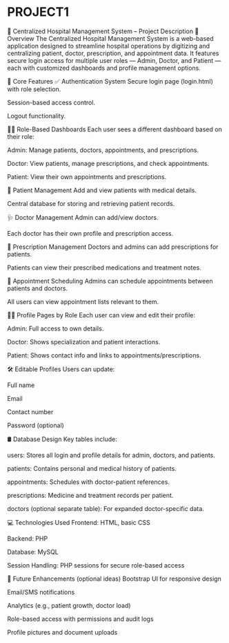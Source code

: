 # PROJECT1 
🏥 Centralized Hospital Management System – Project Description
📌 Overview
The Centralized Hospital Management System is a web-based application designed to streamline hospital operations by digitizing and centralizing patient, doctor, prescription, and appointment data. It features secure login access for multiple user roles — Admin, Doctor, and Patient — each with customized dashboards and profile management options.

🧩 Core Features
✅ Authentication System
Secure login page (login.html) with role selection.

Session-based access control.

Logout functionality.

🧑‍💼 Role-Based Dashboards
Each user sees a different dashboard based on their role:

Admin: Manage patients, doctors, appointments, and prescriptions.

Doctor: View patients, manage prescriptions, and check appointments.

Patient: View their own appointments and prescriptions.

📝 Patient Management
Add and view patients with medical details.

Central database for storing and retrieving patient records.

🩺 Doctor Management
Admin can add/view doctors.

Each doctor has their own profile and prescription access.

💊 Prescription Management
Doctors and admins can add prescriptions for patients.

Patients can view their prescribed medications and treatment notes.

📅 Appointment Scheduling
Admins can schedule appointments between patients and doctors.

All users can view appointment lists relevant to them.

🙍‍♂️ Profile Pages by Role
Each user can view and edit their profile:

Admin: Full access to own details.

Doctor: Shows specialization and patient interactions.

Patient: Shows contact info and links to appointments/prescriptions.

🛠️ Editable Profiles
Users can update:

Full name

Email

Contact number

Password (optional)

🛢️ Database Design
Key tables include:

users: Stores all login and profile details for admin, doctors, and patients.

patients: Contains personal and medical history of patients.

appointments: Schedules with doctor-patient references.

prescriptions: Medicine and treatment records per patient.

doctors (optional separate table): For expanded doctor-specific data.

💻 Technologies Used
Frontend: HTML, basic CSS

Backend: PHP

Database: MySQL

Session Handling: PHP sessions for secure role-based access

🚀 Future Enhancements (optional ideas)
Bootstrap UI for responsive design

Email/SMS notifications

Analytics (e.g., patient growth, doctor load)

Role-based access with permissions and audit logs

Profile pictures and document uploads
